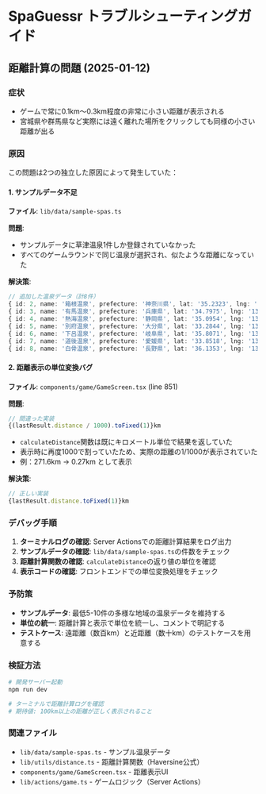 # SpaGuessr トラブルシューティングガイド

## 距離計算の問題 (2025-01-12)

### 症状
- ゲームで常に0.1km〜0.3km程度の非常に小さい距離が表示される
- 宮城県や群馬県など実際には遠く離れた場所をクリックしても同様の小さい距離が出る

### 原因
この問題は2つの独立した原因によって発生していた：

#### 1. サンプルデータ不足
**ファイル**: `lib/data/sample-spas.ts`

**問題**: 
- サンプルデータに草津温泉1件しか登録されていなかった
- すべてのゲームラウンドで同じ温泉が選択され、似たような距離になっていた

**解決策**:
```typescript
// 追加した温泉データ（計8件）
{ id: 2, name: '箱根温泉', prefecture: '神奈川県', lat: '35.2323', lng: '139.1058' },
{ id: 3, name: '有馬温泉', prefecture: '兵庫県', lat: '34.7975', lng: '135.2482' },
{ id: 4, name: '熱海温泉', prefecture: '静岡県', lat: '35.0954', lng: '139.0678' },
{ id: 5, name: '別府温泉', prefecture: '大分県', lat: '33.2844', lng: '131.4901' },
{ id: 6, name: '下呂温泉', prefecture: '岐阜県', lat: '35.8071', lng: '137.2459' },
{ id: 7, name: '道後温泉', prefecture: '愛媛県', lat: '33.8518', lng: '132.7867' },
{ id: 8, name: '白骨温泉', prefecture: '長野県', lat: '36.1353', lng: '137.6951' }
```

#### 2. 距離表示の単位変換バグ
**ファイル**: `components/game/GameScreen.tsx` (line 851)

**問題**:
```typescript
// 間違った実装
{(lastResult.distance / 1000).toFixed(1)}km
```
- `calculateDistance`関数は既にキロメートル単位で結果を返していた
- 表示時に再度1000で割っていたため、実際の距離の1/1000が表示されていた
- 例：271.6km → 0.27km として表示

**解決策**:
```typescript
// 正しい実装
{lastResult.distance.toFixed(1)}km
```

### デバッグ手順
1. **ターミナルログの確認**: Server Actionsでの距離計算結果をログ出力
2. **サンプルデータの確認**: `lib/data/sample-spas.ts`の件数をチェック
3. **距離計算関数の確認**: `calculateDistance`の返り値の単位を確認
4. **表示コードの確認**: フロントエンドでの単位変換処理をチェック

### 予防策
- **サンプルデータ**: 最低5-10件の多様な地域の温泉データを維持する
- **単位の統一**: 距離計算と表示で単位を統一し、コメントで明記する
- **テストケース**: 遠距離（数百km）と近距離（数十km）のテストケースを用意する

### 検証方法
```bash
# 開発サーバー起動
npm run dev

# ターミナルで距離計算ログを確認
# 期待値: 100km以上の距離が正しく表示されること
```

### 関連ファイル
- `lib/data/sample-spas.ts` - サンプル温泉データ
- `lib/utils/distance.ts` - 距離計算関数（Haversine公式）
- `components/game/GameScreen.tsx` - 距離表示UI
- `lib/actions/game.ts` - ゲームロジック（Server Actions） 